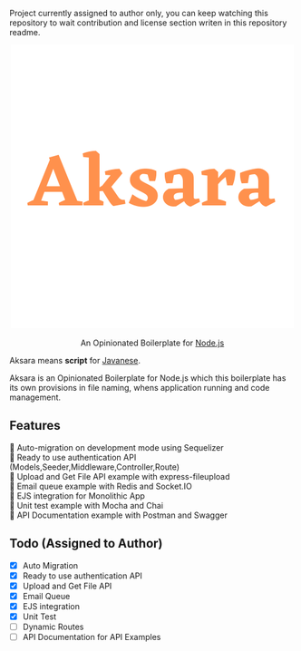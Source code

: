 Project currently assigned to author only, you can keep watching this repository to wait contribution and license section writen in this repository readme.

<p align="center">
    <img src="Aksara.png"></img>
</p>

<p align="center">
    An Opinionated Boilerplate for <a href="https://nodejs.org/en/">Node.js</a>
</p>

Aksara means **script** for <a href="https://en.wikipedia.org/wiki/Javanese_script">Javanese</a>.

Aksara is an Opinionated Boilerplate for Node.js which this boilerplate has its own provisions in file naming, whens application running and code management.

## Features

🚀 Auto-migration on development mode using Sequelizer\
🚀 Ready to use authentication API (Models,Seeder,Middleware,Controller,Route)\
🚀 Upload and Get File API example with express-fileupload\
🚀 Email queue example with Redis and Socket.IO\
🚀 EJS integration for Monolithic App\
🚀 Unit test example with Mocha and Chai\
🚀 API Documentation example with Postman and Swagger

## Todo (Assigned to Author)

- [x] Auto Migration
- [x] Ready to use authentication API
- [x] Upload and Get File API
- [x] Email Queue
- [x] EJS integration
- [x] Unit Test
- [ ] Dynamic Routes
- [ ] API Documentation for API Examples
